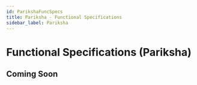 ```yaml
---
id: ParikshaFuncSpecs
title: Pariksha - Functional Specifications
sidebar_label: Pariksha
---
```


# Functional Specifications (Pariksha)

## Coming Soon
